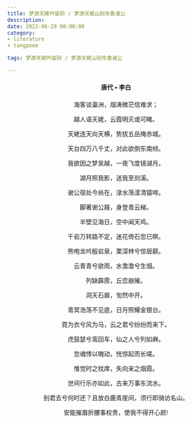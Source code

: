 ```yaml
---
title: 梦游天姥吟留别 / 梦游天姥山别东鲁诸公
description:
date: 2022-06-29 00:00:00
category:
- literature
- tangpoem

tags: 梦游天姥吟留别 / 梦游天姥山别东鲁诸公

---
```


<div id="poem-author">
唐代 • 李白
</div>
<div id="poem-body">
<p class="poem-paragraph">海客谈瀛洲，烟涛微茫信难求；</p>
<p class="poem-paragraph">越人语天姥，云霞明灭或可睹。</p>
<p class="poem-paragraph">天姥连天向天横，势拔五岳掩赤城。</p>
<p class="poem-paragraph">天台四万八千丈，对此欲倒东南倾。</p>
<p class="poem-paragraph">我欲因之梦吴越，一夜飞度镜湖月。</p>
<p class="poem-paragraph">湖月照我影，送我至剡溪。</p>
<p class="poem-paragraph">谢公宿处今尚在，渌水荡漾清猿啼。</p>
<p class="poem-paragraph">脚著谢公屐，身登青云梯。</p>
<p class="poem-paragraph">半壁见海日，空中闻天鸡。</p>
<p class="poem-paragraph">千岩万转路不定，迷花倚石忽已暝。</p>
<p class="poem-paragraph">熊咆龙吟殷岩泉，栗深林兮惊层巅。</p>
<p class="poem-paragraph">云青青兮欲雨，水澹澹兮生烟。</p>
<p class="poem-paragraph">列缺霹雳，丘峦崩摧。</p>
<p class="poem-paragraph">洞天石扉，訇然中开。</p>
<p class="poem-paragraph">青冥浩荡不见底，日月照耀金银台。</p>
<p class="poem-paragraph">霓为衣兮风为马，云之君兮纷纷而来下。</p>
<p class="poem-paragraph">虎鼓瑟兮鸾回车，仙之人兮列如麻。</p>
<p class="poem-paragraph">忽魂悸以魄动，恍惊起而长嗟。</p>
<p class="poem-paragraph">惟觉时之枕席，失向来之烟霞。</p>
<p class="poem-paragraph">世间行乐亦如此，古来万事东流水。</p>
<p class="poem-paragraph">别君去兮何时还？且放白鹿青崖间，须行即骑访名山。</p>
<p class="poem-paragraph">安能摧眉折腰事权贵，使我不得开心颜!</p>

</div>

<style>

#poem-author {
    width: 100%;
    text-align: center;
    margin: 20px 0;
    font-weight: bold;
}
#poem-body {
    width: 100%;
    text-align: center;
}
.poem-paragraph {
    font-family: "仿宋"
}

</style>